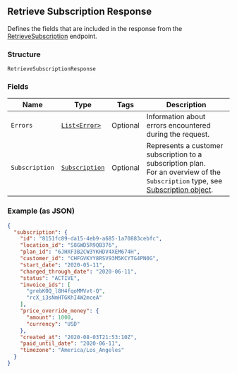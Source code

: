 ## Retrieve Subscription Response

Defines the fields that are included in the response from the
[RetrieveSubscription](#endpoint-subscriptions-retrievesubscription) endpoint.

### Structure

`RetrieveSubscriptionResponse`

### Fields

| Name | Type | Tags | Description |
|  --- | --- | --- | --- |
| `Errors` | [`List<Error>`](/doc/models/error.md) | Optional | Information about errors encountered during the request. |
| `Subscription` | [`Subscription`](/doc/models/subscription.md) | Optional | Represents a customer subscription to a subscription plan.<br>For an overview of the `Subscription` type, see <br>[Subscription object](https://developer.squareup.com/docs/docs/subscriptions-api/overview#subscription-object-overview). |

### Example (as JSON)

```json
{
  "subscription": {
    "id": "8151fc89-da15-4eb9-a685-1a70883cebfc",
    "location_id": "S8GWD5R9QB376",
    "plan_id": "6JHXF3B2CW3YKHDV4XEM674H",
    "customer_id": "CHFGVKYY8RSV93M5KCYTG4PN0G",
    "start_date": "2020-05-11",
    "charged_through_date": "2020-06-11",
    "status": "ACTIVE",
    "invoice_ids": [
      "grebK0Q_l8H4fqoMMVvt-Q",
      "rcX_i3sNmHTGKhI4W2mceA"
    ],
    "price_override_money": {
      "amount": 1000,
      "currency": "USD"
    },
    "created_at": "2020-08-03T21:53:10Z",
    "paid_until_date": "2020-06-11",
    "timezone": "America/Los_Angeles"
  }
}
```

